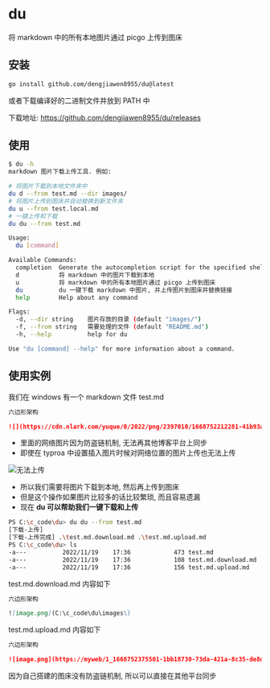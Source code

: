 # du

将 markdown 中的所有本地图片通过 picgo 上传到图床

## 安装

```bash
go install github.com/dengjiawen8955/du@latest
```

或者下载编译好的二进制文件并放到 PATH 中

下载地址: <https://github.com/dengjiawen8955/du/releases>

## 使用

```bash
$ du -h
markdown 图片下载上传工具. 例如:

# 将图片下载到本地文件夹中      
du d --from test.md --dir images/
# 将图片上传到图床并自动替换到新文件夹
du u --from test.local.md
# 一键上传和下载
du du --from test.md

Usage:
  du [command]

Available Commands:
  completion  Generate the autocompletion script for the specified shell
  d           将 markdown 中的图片下载到本地
  u           将 markdown 中的所有本地图片通过 picgo 上传到图床
  du          du 一键下载 markdown 中图片, 并上传图片到图床并替换链接
  help        Help about any command

Flags:
  -d, --dir string    图片存放的目录 (default "images/")
  -f, --from string   需要处理的文件 (default "README.md")
  -h, --help          help for du

Use "du [command] --help" for more information about a command.
```

## 使用实例

我们在 windows 有一个 markdown 文件 test.md

```markdown
六边形架构

![](https://cdn.nlark.com/yuque/0/2022/png/2397010/1668752212281-41b93ae1-c4c0-4af4-befa-ceaf1f4efb05.png#averageHue=%23f9f9f8&clientId=u39f9e662-ddb8-4&crop=0&crop=0&crop=1&crop=1&from=paste&id=u7149c748&margin=[object Object]&originHeight=279&originWidth=448&originalType=url&ratio=1&rotation=0&showTitle=false&status=done&style=none&taskId=u7e969d8b-9118-433a-86db-806375faecf&title=)

```

* 里面的网络图片因为防盗链机制, 无法再其他博客平台上同步
* 即使在 typroa 中设置插入图片时候对网络位置的图片上传也无法上传

![无法上传](https://markdown-1304103443.cos.ap-guangzhou.myqcloud.com/2022-02-0420221119171918.png)

* 所以我们需要将图片下载到本地, 然后再上传到图床
* 但是这个操作如果图片比较多的话比较繁琐, 而且容易遗漏
* 现在 **du 可以帮助我们一键下载和上传**

```bash
PS C:\c_code\du> du du --from test.md
[下载-上传]
[下载-上传完成] .\test.md.download.md .\test.md.upload.md
PS C:\c_code\du> ls
-a---          2022/11/19    17:36            473 test.md
-a---          2022/11/19    17:36            108 test.md.download.md
-a---          2022/11/19    17:36            156 test.md.upload.md
```

test.md.download.md 内容如下

```markdown
六边形架构

![image.png](C:\c_code\du\images\)

```

test.md.upload.md 内容如下

```markdown
六边形架构

![image.png](https://myweb/1_1668752375501-1bb18730-73da-421a-8c35-de8d29029919.png.png)

```

因为自己搭建的图床没有防盗链机制, 所以可以直接在其他平台同步

